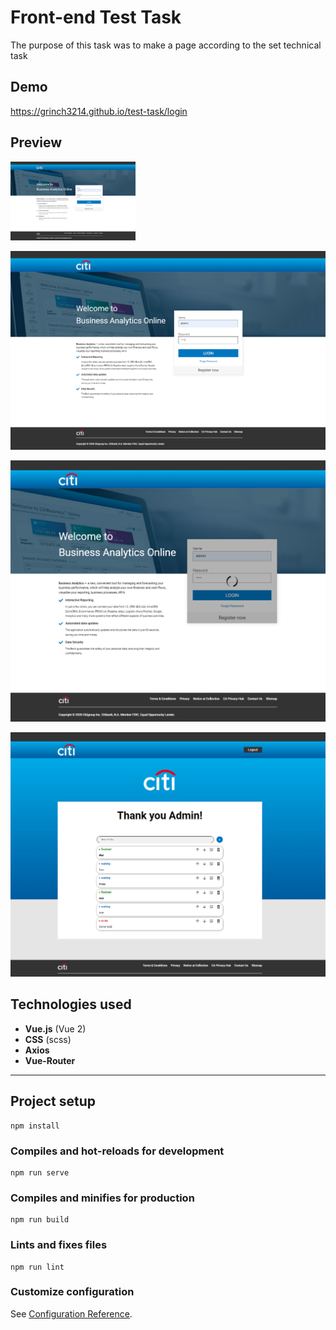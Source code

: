 # Front-end Test Task

The purpose of this task was to make a page according to the set technical task

## Demo

https://grinch3214.github.io/test-task/login


## Preview

<img src="https://github.com/Grinch3214/test-task/blob/master/screenshots/Screenshot_1.png" width=200 heigth=200 />&nbsp;&nbsp;&nbsp;&nbsp;&nbsp;

![Screenshot_1](https://github.com/Grinch3214/test-task/blob/master/screenshots/Screenshot_1.png)

![Screenshot_2](https://github.com/Grinch3214/test-task/blob/master/screenshots/Screenshot_2.png)

![Screenshot_3](https://github.com/Grinch3214/test-task/blob/master/screenshots/Screenshot_3.png)

## Technologies used

- **Vue.js** (Vue 2)
- **CSS** (scss)
- **Axios**
- **Vue-Router**

---

## Project setup
```
npm install
```

### Compiles and hot-reloads for development
```
npm run serve
```

### Compiles and minifies for production
```
npm run build
```

### Lints and fixes files
```
npm run lint
```

### Customize configuration
See [Configuration Reference](https://cli.vuejs.org/config/).
